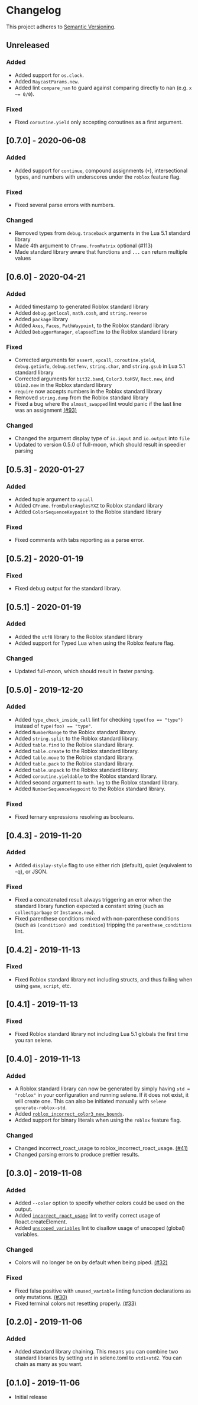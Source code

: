 # Changelog
This project adheres to [Semantic Versioning](https://semver.org/spec/v2.0.0.html).

## Unreleased
### Added
- Added support for `os.clock`.
- Added `RaycastParams.new`.
- Added lint `compare_nan` to guard against comparing directly to nan (e.g. `x ~= 0/0`).

### Fixed
- Fixed `coroutine.yield` only accepting coroutines as a first argument.

## [0.7.0] - 2020-06-08
### Added
- Added support for `continue`, compound assignments (`+`), intersectional types, and numbers with underscores under the `roblox` feature flag.

### Fixed
- Fixed several parse errors with numbers.

### Changed
- Removed types from `debug.traceback` arguments in the Lua 5.1 standard library
- Made 4th argument to `CFrame.fromMatrix` optional (#113)
- Made standard library aware that functions and `...` can return multiple values

## [0.6.0] - 2020-04-21
### Added
- Added timestamp to generated Roblox standard library
- Added `debug.getlocal`, `math.cosh`, and `string.reverse`
- Added `package` library
- Added `Axes`, `Faces`, `PathWaypoint`,  to the Roblox standard library
- Added `DebuggerManager`, `elapsedTime` to the Roblox standard library

### Fixed
- Corrected arguments for `assert`, `xpcall`, `coroutine.yield`, `debug.getinfo`, `debug.setfenv`, `string.char`, and `string.gsub` in Lua 5.1 standard library
- Corrected arguments for `bit32.band`, `Color3.toHSV`, `Rect.new`, and `UDim2.new` in the Roblox standard library
- `require` now accepts numbers in the Roblox standard library
- Removed `string.dump` from the Roblox standard library
- Fixed a bug where the `almost_swapped` lint would panic if the last line was an assignment [(#93)](https://github.com/Kampfkarren/selene/issues/93)

### Changed
- Changed the argument display type of `io.input` and `io.output` into `file`
- Updated to version 0.5.0 of full-moon, which should result in speedier parsing

## [0.5.3] - 2020-01-27
### Added
- Added tuple argument to `xpcall`
- Added `CFrame.fromEulerAnglesYXZ` to Roblox standard library
- Added `ColorSequenceKeypoint` to the Roblox standard library

### Fixed
- Fixed comments with tabs reporting as a parse error.

## [0.5.2] - 2020-01-19
### Fixed
- Fixed debug output for the standard library.

## [0.5.1] - 2020-01-19
### Added
- Added the `utf8` library to the Roblox standard library
- Added support for Typed Lua when using the Roblox feature flag.

### Changed
- Updated full-moon, which should result in faster parsing.

## [0.5.0] - 2019-12-20
### Added
- Added `type_check_inside_call` lint for checking `type(foo == "type")` instead of `type(foo) == "type"`.
- Added `NumberRange` to the Roblox standard library.
- Added `string.split` to the Roblox standard library.
- Added `table.find` to the Roblox standard library.
- Added `table.create` to the Roblox standard library.
- Added `table.move` to the Roblox standard library.
- Added `table.pack` to the Roblox standard library.
- Added `table.unpack` to the Roblox standard library.
- Added `coroutine.yieldable` to the Roblox standard library.
- Added second argument to `math.log` to the Roblox standard library.
- Added `NumberSequenceKeypoint` to the Roblox standard library.

### Fixed
- Fixed ternary expressions resolving as booleans.

## [0.4.3] - 2019-11-20
### Added
- Added `display-style` flag to use either rich (default), quiet (equivalent to -q), or JSON.

### Fixed
- Fixed a concatenated result always triggering an error when the standard library function expected a constant string (such as `collectgarbage` or `Instance.new`).
- Fixed parenthese conditions mixed with non-parenthese conditions (such as `(condition) and condition`) tripping the `parenthese_conditions` lint.

## [0.4.2] - 2019-11-13
### Fixed
- Fixed Roblox standard library not including structs, and thus failing when using `game`, `script`, etc.

## [0.4.1] - 2019-11-13
### Fixed
- Fixed Roblox standard library not including Lua 5.1 globals the first time you ran selene.

## [0.4.0] - 2019-11-13
### Added
- A Roblox standard library can now be generated by simply having `std = "roblox"` in your configuration and running selene. If it does not exist, it will create one. This can also be initiated manually with `selene generate-roblox-std`.
- Added [`roblox_incorrect_color3_new_bounds`](https://kampfkarren.github.io/selene/lints/roblox_incorrect_color3_new_bounds.html).
- Added support for binary literals when using the `roblox` feature flag.

### Changed
- Changed incorrect_roact_usage to roblox_incorrect_roact_usage. [(#41)](https://github.com/Kampfkarren/selene/issues/41)
- Changed parsing errors to produce prettier results.

## [0.3.0] - 2019-11-08
### Added
- Added `--color` option to specify whether colors could be used on the output.
- Added [`incorrect_roact_usage`](https://kampfkarren.github.io/selene/lints/incorrect_roact_usage.html) lint to verify correct usage of Roact.createElement.
- Added [`unscoped_variables`](https://kampfkarren.github.io/selene/lints/unscoped_variables.html) lint to disallow usage of unscoped (global) variables.

### Changed
- Colors will no longer be on by default when being piped. [(#32)](https://github.com/Kampfkarren/selene/issues/32)

### Fixed
- Fixed false positive with `unused_variable` linting function declarations as only mutations. [(#30)](https://github.com/Kampfkarren/selene/issues/30)
- Fixed terminal colors not resetting properly. [(#33)](https://github.com/Kampfkarren/selene/issues/33)

## [0.2.0] - 2019-11-06
### Added
- Added standard library chaining. This means you can combine two standard libraries by setting `std` in selene.toml to `std1+std2`. You can chain as many as you want.

## [0.1.0] - 2019-11-06
- Initial release
